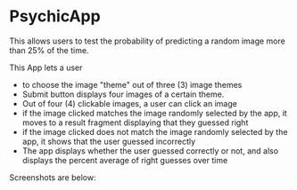 # PsychicApp
This allows users to test the probability of predicting a random image more than 25% of the time.

This App lets a user 

- to choose the image "theme" out of three (3) image themes
- Submit button displays four images of a certain theme.
- Out of four (4) clickable images, a user can click an image
- if the image clicked matches the image randomly selected by the app, it moves to a result fragment displaying that they guessed right
- if the image clicked does not match the image randomly selected by the app, it shows that the user guessed incorrectly
- The app displays whether the user guessed correctly or not, and also displays the percent average of right guesses over time

 

Screenshots are below:
